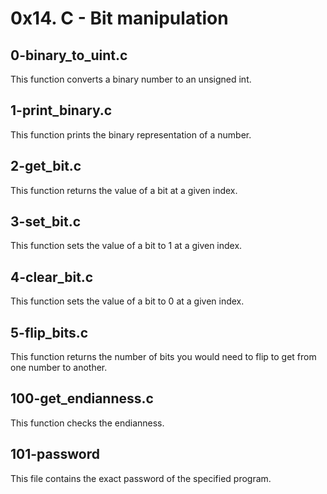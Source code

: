 # 0x14. C - Bit manipulation

## 0-binary_to_uint.c

This function converts a binary number to an unsigned int.

## 1-print_binary.c

This function prints the binary representation of a number.

## 2-get_bit.c

This function returns the value of a bit at a given index.

## 3-set_bit.c

This function sets the value of a bit to 1 at a given index.

## 4-clear_bit.c

This function sets the value of a bit to 0 at a given index.

## 5-flip_bits.c

This function returns the number of bits you would need to flip to get from one number to another.

## 100-get_endianness.c

This function checks the endianness.

## 101-password

This file contains the exact password of the specified program.
